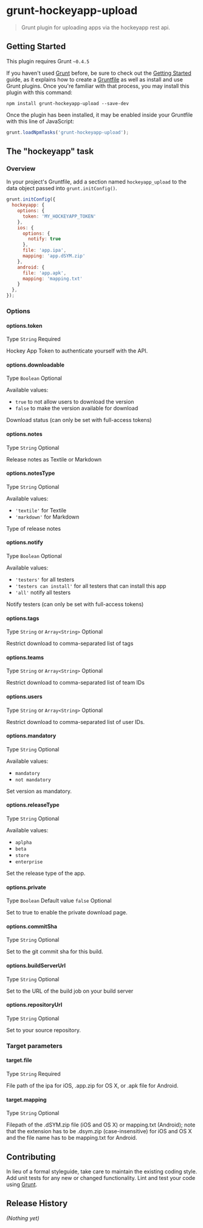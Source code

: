 # grunt-hockeyapp-upload

> Grunt plugin for uploading apps via the hockeyapp rest api.

## Getting Started
This plugin requires Grunt `~0.4.5`

If you haven't used [Grunt](http://gruntjs.com/) before, be sure to check out the [Getting Started](http://gruntjs.com/getting-started) guide, as it explains how to create a [Gruntfile](http://gruntjs.com/sample-gruntfile) as well as install and use Grunt plugins. Once you're familiar with that process, you may install this plugin with this command:

```shell
npm install grunt-hockeyapp-upload --save-dev
```

Once the plugin has been installed, it may be enabled inside your Gruntfile with this line of JavaScript:

```js
grunt.loadNpmTasks('grunt-hockeyapp-upload');
```

## The "hockeyapp" task

### Overview
In your project's Gruntfile, add a section named `hockeyapp_upload` to the data object passed into `grunt.initConfig()`.

```js
grunt.initConfig({
  hockeyapp: {
    options: {
      token: 'MY_HOCKEYAPP_TOKEN'
    },
    ios: {
      options: {
        notify: true
      },
      file: 'app.ipa',
      mapping: 'app.dSYM.zip'
    },
    android: {
      file: 'app.apk',
      mapping: 'mapping.txt'
    }
  },
});
```

### Options

#### options.token
Type `String`
Required

Hockey App Token to authenticate yourself with the API.

#### options.downloadable
Type `Boolean`
Optional

Available values:
 * `true` to not allow users to download the version
 * `false` to make the version available for download

Download status (can only be set with full-access tokens)

#### options.notes
Type `String`
Optional

Release notes as Textile or Markdown

#### options.notesType
Type `String`
Optional

Available values:
 * `'textile'` for Textile
 * `'markdown'` for Markdown

Type of release notes

#### options.notify
Type `Boolean`
Optional

Available values:
 * `'testers'` for all testers
 * `'testers can install'` for all testers that can install this app
 * `'all'` notify all testers

Notify testers (can only be set with full-access tokens)

#### options.tags
Type `String` or `Array<String>`
Optional

Restrict download to comma-separated list of tags

#### options.teams
Type `String` or `Array<String>`
Optional

Restrict download to comma-separated list of team IDs

#### options.users
Type `String` or `Array<String>`
Optional

Restrict download to comma-separated list of user IDs.

#### options.mandatory
Type `String`
Optional

Available values:

 * `mandatory`
 * `not mandatory`

Set version as mandatory.

#### options.releaseType
Type `String`
Optional

Available values:

 * `aplpha`
 * `beta`
 * `store`
 * `enterprise`

Set the release type of the app.

#### options.private
Type `Boolean`
Default value `false`
Optional

Set to true to enable the private download page.

#### options.commitSha
Type `String`
Optional

Set to the git commit sha for this build.

#### options.buildServerUrl
Type `String`
Optional

Set to the URL of the build job on your build server


#### options.repositoryUrl
Type `String`
Optional

Set to your source repository.

### Target parameters

#### target.file
Type `String`
Required

File path of the ipa for iOS, .app.zip for OS X, or .apk file for Android.

#### target.mapping
Type `String`
Optional

Filepath of the .dSYM.zip file (iOS and OS X) or mapping.txt (Android); note that the extension has to be .dsym.zip (case-insensitive) for iOS and OS X and the file name has to be mapping.txt for Android.

## Contributing
In lieu of a formal styleguide, take care to maintain the existing coding style. Add unit tests for any new or changed functionality. Lint and test your code using [Grunt](http://gruntjs.com/).

## Release History
_(Nothing yet)_
